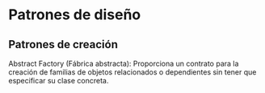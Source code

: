 # Patrones de diseño


## Patrones de creación

Abstract Factory (Fábrica abstracta): Proporciona un contrato para la creación 
de familias de objetos relacionados o dependientes sin tener que especificar su clase 
concreta.

